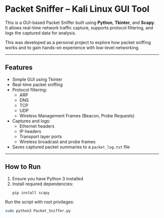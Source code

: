 # Packet Sniffer – Kali Linux GUI Tool

This is a GUI-based Packet Sniffer built using **Python**, **Tkinter**, and **Scapy**.  
It allows real-time network traffic capture, supports protocol filtering, and logs the captured data for analysis.

This was developed as a personal project to explore how packet sniffing works and to gain hands-on experience with low-level networking.

---

## Features

- Simple GUI using Tkinter
- Real-time packet sniffing
- Protocol filtering:
  - ARP
  - DNS
  - TCP
  - UDP
  - Wireless Management Frames (Beacon, Probe Requests)
- Captures and logs:
  - Ethernet headers
  - IP headers
  - Transport layer ports
  - Wireless broadcast and probe frames
- Saves captured packet summaries to a `packet_log.txt` file

---

## How to Run

1. Ensure you have Python 3 installed
2. Install required dependencies:
   ```bash
   pip install scapy

Run the script with root privileges:
   ```bash
   sudo python3 Packet_Sniffer.py
